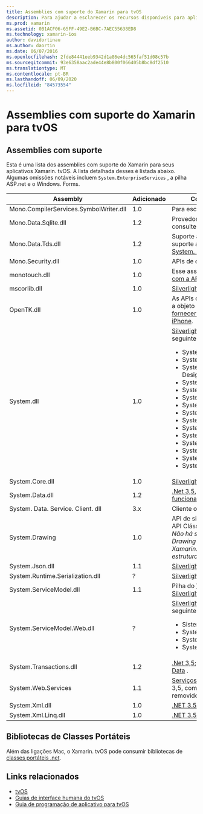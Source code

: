 ```yaml
---
title: Assemblies com suporte do Xamarin para tvOS
description: Para ajudar a esclarecer os recursos disponíveis para aplicativos tvOS, este documento fornece uma lista de assemblies com suporte do Xamarin para o desenvolvimento do tvOS.
ms.prod: xamarin
ms.assetid: 0B1ACF06-65FF-49E2-B6BC-7AEC55638ED8
ms.technology: xamarin-ios
author: davidortinau
ms.author: daortin
ms.date: 06/07/2016
ms.openlocfilehash: 2fde84441eeb9342d1a86e4dc565faf51d08c57b
ms.sourcegitcommit: 93e6358aac2ade44e8b800f066405b8bc8df2510
ms.translationtype: MT
ms.contentlocale: pt-BR
ms.lasthandoff: 06/09/2020
ms.locfileid: "84573554"
---
```

# <a name="assemblies-supported-by-xamarin-for-tvos"></a>Assemblies com suporte do Xamarin para tvOS

## <a name="supported-assemblies"></a>Assemblies com suporte

Esta é uma lista dos assemblies com suporte do Xamarin para seus aplicativos Xamarin. tvOS. A lista detalhada desses é listada abaixo.  Algumas omissões notáveis incluem `System.EnterpriseServices` , a pilha ASP.net e o Windows. Forms.

|Assembly|Adicionado|Compatibilidade de API|
|---|---|---|
|Mono.CompilerServices.SymbolWriter.dll|1.0|Para escritores de compilador.|
|Mono.Data.Sqlite.dll|1.2|Provedor de ADO.NET para SQLite; consulte [limitações](~/ios/data-cloud/system.data.md).|
|Mono.Data.Tds.dll|1.2|Suporte a protocolo TDS; usado para suporte a [System. Data. SqlClient](xref:System.Data.SqlClient) em [System. Data](~/ios/data-cloud/system.data.md).|
|Mono.Security.dll|1.0|APIs de criptografia.|
|monotouch.dll|1.0|Esse assembly contém a [ligação C# com a API Cocoatouch](https://docs.microsoft.com/dotnet/api/?view=xamarinios-10.8).|
|mscorlib.dll|1.0|[Silverlight](https://msdn.microsoft.com/library/cc838194(VS.95).aspx)|
|OpenTK.dll|1.0|As APIs do OpenGL/com orientação a objeto aberto, [estendidas para fornecer suporte a dispositivos iPhone](xref:OpenGLES).|
|System.dll|1.0|[Silverlight](https://msdn.microsoft.com/library/cc838194(VS.95).aspx), além de tipos dos seguintes namespaces: <ul><li>System.Collections.Specialized</li> <li>System.ComponentModel</li> <li>System. ComponentModel. Design</li> <li>System.Diagnostics</li> <li>System.IO.Compression</li> <li>System.Net</li> <li>System .net. cache</li> <li>System.Net.Mail</li> <li>System .net. MIME</li> <li>System.Net.NetworkInformation</li> <li>System.Net.Security</li> <li>System.Net.Sockets</li> <li>System.Security.Authentication</li> <li>System.Security.Cryptography</li> <li>System. Timers</li></ul>|
|System.Core.dll|1.0|[Silverlight](https://msdn.microsoft.com/library/cc838194(VS.95).aspx)|
|System.Data.dll|1.2|[.Net 3,5](https://msdn.microsoft.com/library/ms229335.aspx), [com algumas funcionalidades removidas](~/ios/data-cloud/system.data.md).|
|System. Data. Service. Client. dll|3.x|Cliente oData completo.|
|System.Drawing|1.0|API de sistema. Drawing-somente API Clássica.<br />_Não há suporte para System. Drawing no API Unificada para o Xamarin. Mac .NET 4,5 ou para as estruturas móveis._|
|System.Json.dll|1.1|[Silverlight](https://msdn.microsoft.com/library/cc838194(VS.95).aspx)|
|System.Runtime.Serialization.dll|?|[Silverlight](https://msdn.microsoft.com/library/cc838194(VS.95).aspx)|
|System.ServiceModel.dll|1.1|Pilha do [WCF](https://docs.microsoft.com/xamarin/cross-platform/data-cloud/web-services/) como presente no [Silverlight](https://msdn.microsoft.com/library/cc838194(VS.95).aspx)|
|System.ServiceModel.Web.dll|?|[Silverlight](https://msdn.microsoft.com/library/cc838194(VS.95).aspx), além de tipos dos seguintes namespaces: <ul><li>Sistema</li><li>System.ServiceModel.Channels</li><li>System.ServiceModel.Description</li><li>System.ServiceModel.Web</li></ul>|
|System.Transactions.dll|1.2|[.Net 3,5](https://msdn.microsoft.com/library/ms229335.aspx); parte do suporte a [System. Data](https://docs.microsoft.com/xamarin/ios/data-cloud/system.data) .|
|System.Web.Services|1.1|[Serviços Web básicos](https://docs.microsoft.com/xamarin/cross-platform/data-cloud/web-services/) do perfil .net 3,5, com os recursos do servidor removidos.|
|System.Xml.dll|1.0|[.NET 3.5](https://msdn.microsoft.com/library/ms229335.aspx)|
|System.Xml.Linq.dll|1.0|[.NET 3.5](https://msdn.microsoft.com/library/ms229335.aspx)|

<a name="Summary"></a>

## <a name="portable-class-libraries"></a>Bibliotecas de Classes Portáteis

Além das ligações Mac, o Xamarin. tvOS pode consumir bibliotecas de [classes portáteis .net](~/cross-platform/app-fundamentals/pcl.md).

## <a name="related-links"></a>Links relacionados

- [tvOS](https://developer.apple.com/tvos/)
- [Guias de interface humana do tvOS](https://developer.apple.com/tvos/human-interface-guidelines/)
- [Guia de programação de aplicativo para tvOS](https://developer.apple.com/library/prerelease/tvos/documentation/General/Conceptual/AppleTV_PG/)
